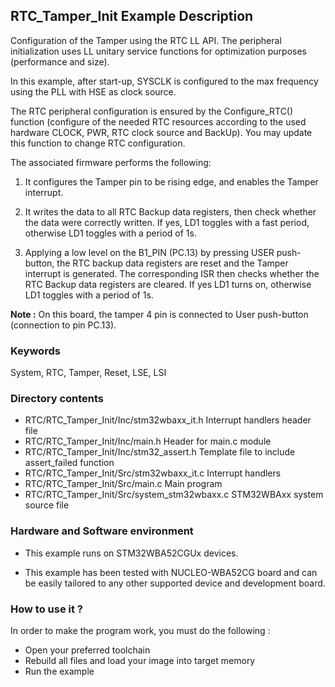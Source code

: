﻿## <b>RTC_Tamper_Init Example Description</b>

Configuration of the Tamper using the RTC LL API. The peripheral initialization
uses LL unitary service functions for optimization purposes (performance and size).

In this example, after start-up, SYSCLK is configured to the max frequency using the PLL with
HSE as clock source.

The RTC peripheral configuration is ensured by the Configure_RTC() function
(configure of the needed RTC resources according to the used hardware CLOCK,
PWR, RTC clock source and BackUp). You may update this function to change RTC configuration.

The associated firmware performs the following:

1. It configures the Tamper pin to be rising edge, and enables the Tamper
   interrupt.

2. It writes the data to all RTC Backup data registers, then check whether the
   data were correctly written. If yes, LD1 toggles with a fast period,
   otherwise LD1 toggles with a period of 1s.

3. Applying a low level on the B1_PIN (PC.13) by pressing USER push-button,
   the RTC backup data registers are reset and the Tamper interrupt is generated.
   The corresponding ISR then checks whether the RTC Backup data registers are cleared.
   If yes LD1 turns on, otherwise LD1 toggles with a period of 1s.

**Note :** On this board, the tamper 4 pin is connected to User push-button (connection to pin PC.13).

### <b>Keywords</b>

System, RTC, Tamper, Reset, LSE, LSI

### <b>Directory contents</b>

  - RTC/RTC_Tamper_Init/Inc/stm32wbaxx_it.h     Interrupt handlers header file
  - RTC/RTC_Tamper_Init/Inc/main.h              Header for main.c module
  - RTC/RTC_Tamper_Init/Inc/stm32_assert.h      Template file to include assert_failed function
  - RTC/RTC_Tamper_Init/Src/stm32wbaxx_it.c     Interrupt handlers
  - RTC/RTC_Tamper_Init/Src/main.c              Main program
  - RTC/RTC_Tamper_Init/Src/system_stm32wbaxx.c STM32WBAxx system source file


### <b>Hardware and Software environment</b>

  - This example runs on STM32WBA52CGUx devices.

  - This example has been tested with NUCLEO-WBA52CG board and can be
    easily tailored to any other supported device and development board.


### <b>How to use it ?</b>

In order to make the program work, you must do the following :

 - Open your preferred toolchain
 - Rebuild all files and load your image into target memory
 - Run the example
